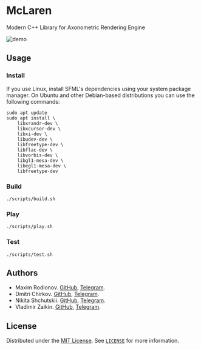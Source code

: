 # McLaren

Modern C++ Library for Axonometric Rendering Engine

![demo](/demo.gif)

## Usage

### Install

If you use Linux, install SFML's dependencies using your system package manager. On Ubuntu and other Debian-based distributions you can use the following commands:

```shell
sudo apt update
sudo apt install \
    libxrandr-dev \
    libxcursor-dev \
    libxi-dev \
    libudev-dev \
    libfreetype-dev \
    libflac-dev \
    libvorbis-dev \
    libgl1-mesa-dev \
    libegl1-mesa-dev \
    libfreetype-dev
```

### Build

```shell
./scripts/build.sh
```

### Play

```shell
./scripts/play.sh
```

### Test

```shell
./scripts/test.sh
```

## Authors

* Maxim Rodionov. [GitHub](https://github.com/RodionovMaxim05), [Telegram](https://t.me/Maxoon22).
* Dmitri Chirkov. [GitHub](https://github.com/kinokotakenoko9), [Telegram](https://t.me/chdmitri).
* Nikita Shchutskii. [GitHub](https://github.com/ns-58), [Telegram](https://t.me/szcz00).
* Vladimir Zaikin. [GitHub](https://github.com/Friend-zva), [Telegram](https://t.me/vo_va_w).

## License

Distributed under the [MIT License](https://choosealicense.com/licenses/mit/). See [`LICENSE`](LICENSE) for more information.
